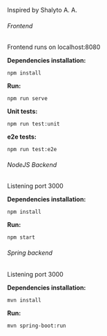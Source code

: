 Inspired by Shalyto A. A.

###### Frontend

Frontend runs on localhost:8080

**Dependencies installation:**

`npm install`

**Run:**

`npm run serve`

**Unit tests:**

`npm run test:unit`

**e2e tests:**

`npm run test:e2e`

###### NodeJS Backend

Listening port 3000

**Dependencies installation:**

`npm install`

**Run:**

`npm start`

###### Spring backend

Listening port 3000

**Dependencies installation:**

`mvn install`

**Run:**

`mvn spring-boot:run`
